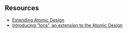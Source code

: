 ## Resources
- [Extending Atomic Design](https://bradfrost.com/blog/post/extending-atomic-design/)
- [Introducing “Ions”, an extension to the Atomic Design](https://www.cjcid.com/articles/ions-introduction/#table-modes)
